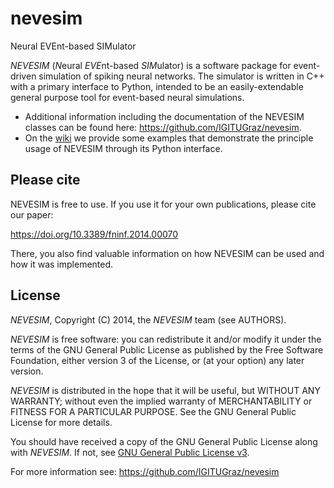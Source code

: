 # nevesim
Neural EVEnt-based SIMulator

*NEVESIM* (*N*eural *EVE*nt-based *SIM*ulator) is a software package for event-driven simulation of spiking neural networks. The simulator is written in C++ with a primary interface to Python, intended to be an easily-extendable general purpose tool for event-based neural simulations.

* Additional information including the documentation of the NEVESIM classes can be found here: https://github.com/IGITUGraz/nevesim.
* On the [wiki](https://github.com/IGITUGraz/nevesim/wiki) we provide some examples that demonstrate the principle usage of NEVESIM through its Python interface.

## Please cite

NEVESIM is free to use. If you use it for your own publications, please cite our paper:

https://doi.org/10.3389/fninf.2014.00070

There, you also find valuable information on how NEVESIM can be used and how it was implemented.

## License

*NEVESIM*, Copyright (C) 2014, the *NEVESIM* team (see AUTHORS).

*NEVESIM* is free software: you can redistribute it and/or modify
it under the terms of the GNU General Public License as published by
the Free Software Foundation, either version 3 of the License, or
(at your option) any later version.

*NEVESIM* is distributed in the hope that it will be useful,
but WITHOUT ANY WARRANTY; without even the implied warranty of
MERCHANTABILITY or FITNESS FOR A PARTICULAR PURPOSE.  See the
GNU General Public License for more details.

You should have received a copy of the GNU General Public License
along with *NEVESIM*.  If not, see [GNU General Public
License v3](https://www.gnu.org/licenses/gpl.html).

For more information see: https://github.com/IGITUGraz/nevesim
